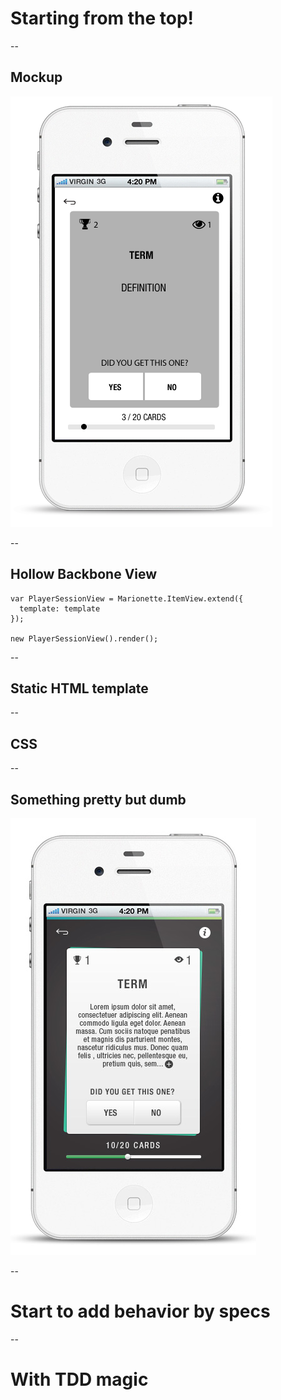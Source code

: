 # Starting from the top!

--
## Mockup
![Component](slides/img/app_mockup.png)

--
## Hollow Backbone View

    var PlayerSessionView = Marionette.ItemView.extend({
      template: template
    });

    new PlayerSessionView().render();

--
## Static HTML template

--
## CSS

--
## Something pretty but dumb
![Component](slides/img/app_design.png)

--
# Start to add behavior by specs

--
# With TDD magic
